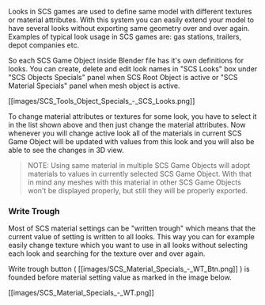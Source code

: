 Looks in SCS games are used to define same model with different textures or material attributes. With this system you can easily extend your model to have several looks without exporting same geometry over and over again. Examples of typical look usage in SCS games are: gas stations, trailers, depot companies etc.

So each SCS Game Object inside Blender file has it's own definitions for looks. You can create, delete and edit look names in "SCS Looks" box under "SCS Objects Specials" panel when SCS Root Object is active or "SCS Material Specials" panel when mesh object is active.

[[images/SCS_Tools_Object_Specials_-_SCS_Looks.png]]

To change material attributes or textures for some look, you have to select it in the list shown above and then just change the material attributes. Now whenever you will change active look all of the materials in current SCS Game Object will be updated with values from this look and you will also be able to see the changes in 3D view.

> NOTE: Using same material in multiple SCS Game Objects will adopt materials to values in currently selected SCS Game Object. With that in mind any meshes with this material in other SCS Game Objects won't be displayed properly, but still they will be properly exported.


### Write Trough

Most of SCS material settings can be "written trough" which means that the current value of setting is written to all looks. This way you can for example easily change texture which you want to use in all looks without selecting each look and searching for the texture over and over again.

Write trough button ( [[images/SCS_Material_Specials_-_WT_Btn.png]] ) is founded before material setting value as marked in the image below.

[[images/SCS_Material_Specials_-_WT.png]]